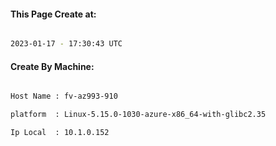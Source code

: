 
   
#### This Page Create at:

```bash

2023-01-17 - 17:30:43 UTC

```

#### Create By Machine:

```bash

Host Name : fv-az993-910

platform  : Linux-5.15.0-1030-azure-x86_64-with-glibc2.35

Ip Local  : 10.1.0.152

```

